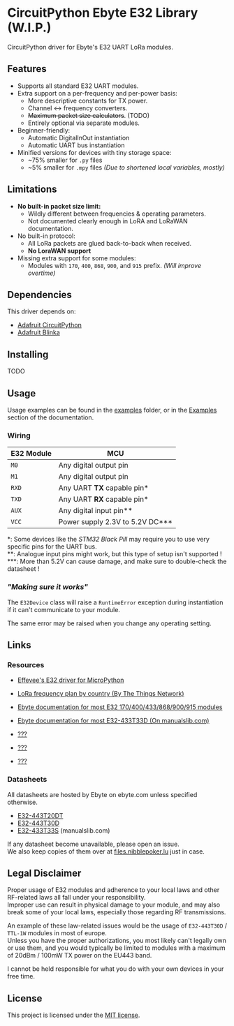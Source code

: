 # CircuitPython Ebyte E32 Library (W.I.P.)
CircuitPython driver for Ebyte's E32 UART LoRa modules.

## Features
* Supports all standard E32 UART modules.
* Extra support on a per-frequency and per-power basis:
  * More descriptive constants for TX power.
  * Channel <-> frequency converters.
  * ~~Maximum packet size calculators~~.  (TODO)
  * Entirely optional via separate modules.
* Beginner-friendly:
  * Automatic DigitalInOut instantiation
  * Automatic UART bus instantiation
* Minified versions for devices with tiny storage space:
  * ~75% smaller for `.py` files
  * ~5% smaller for `.mpy` files  *(Due to shortened local variables, mostly)*

## Limitations
* **No built-in packet size limit:**
  * Wildly different between frequencies & operating parameters.
  * Not documented clearly enough in LoRA and LoRaWAN documentation.
* No built-in protocol:
  * All LoRa packets are glued back-to-back when received.
  * **No LoraWAN support**
* Missing extra support for some modules:
  * Modules with `170`, `400`, `868`, `900`, and `915` prefix.  *(Will improve overtime)*

## Dependencies
This driver depends on:
* [Adafruit CircuitPython](https://github.com/adafruit/circuitpython)
* [Adafruit Blinka](https://github.com/adafruit/Adafruit_Blinka)

## Installing
TODO

## Usage
Usage examples can be found in the [examples](examples) folder,
or in the [Examples](#) section of the documentation.

### Wiring
| E32 Module | MCU                             |
|------------|---------------------------------|
| `M0`       | Any digital output pin          |
| `M1`       | Any digital output pin          |
| `RXD`      | Any UART **TX** capable pin*    |
| `TXD`      | Any UART **RX** capable pin*    |
| `AUX`      | Any digital input pin**         |
| `VCC`      | Power supply 2.3V to 5.2V DC*** |

*: Some devices like the *STM32 Black Pill* may require you to use very specific pins for the UART bus.<br>
**: Analogue input pins might work, but this type of setup isn't supported !<br>
***: More than 5.2V can cause damage, and make sure to double-check the datasheet !

### *"Making sure it works"*
The `E32Device` class will raise a `RuntimeError` exception during instantiation if it can't communicate to
your module.

The same error may be raised when you change any operating setting.

## Links

### Resources
* [Effevee's E32 driver for MicroPython](https://github.com/effevee/loraE32/)

* [LoRa frequency plan by country (By The Things Network)](https://www.thethingsnetwork.org/docs/lorawan/frequencies-by-country/)

* [Ebyte documentation for most E32 170/400/433/868/900/915 modules](https://www.ebyte.com/en/data-download.html?id=214&cid=31)

* [Ebyte documentation for most E32-433T33D  (On manualslib.com)](https://www.manualslib.com/manual/2924523/Ebyte-E32-433t33d.html?page=2#manual)

* [???](https://lora-developers.semtech.com/documentation/tech-papers-and-guides/lora-and-lorawan)

* [???](https://lora-developers.semtech.com/documentation/tech-papers-and-guides/the-book/packet-size-considerations/)

* [???](https://resources.lora-alliance.org/home/rp002-1-0-4-regional-parameters)

### Datasheets
All datasheets are hosted by Ebyte on ebyte.com unless specified otherwise.

* [E32-443T20DT](https://www.ebyte.com/en/downpdf.aspx?id=660)
* [E32-443T30D](https://www.ebyte.com/en/downpdf.aspx?id=108)
* [E32-433T33S](https://www.manualslib.com/manual/2938896/Ebyte-E32-433t33s.html) (manualslib.com)

If any datasheet become unavailable, please open an issue.<br>
We also keep copies of them over at [files.nibblepoker.lu](https://files.nibblepoker.lu/datasheets/ebyte/e32/) just in case.

## Legal Disclaimer
Proper usage of E32 modules and adherence to your local laws and other RF-related laws all fall under your
responsibility.<br>
Improper use can result in physical damage to your module, and may also break some of your local laws,
especially those regarding RF transmissions.

An example of these law-related issues would be the usage of `E32-443T30D` / `TTL-1W` modules in most of europe.<br>
Unless you have the proper authorizations, you most likely can't legally own or use them,
and you would typically be limited to modules with a maximum of 20dBm / 100mW TX power on the EU443 band.<br>

I cannot be held responsible for what you do with your own devices in your free time.<br>

## License
This project is licensed under the [MIT license](LICENSE).

